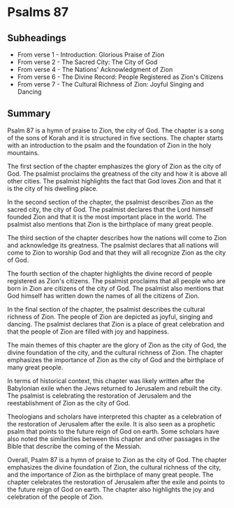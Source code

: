 # Psalms 87

## Subheadings

* From verse 1 - Introduction: Glorious Praise of Zion
* From verse 2 - The Sacred City: The City of God
* From verse 4 - The Nations' Acknowledgment of Zion
* From verse 6 - The Divine Record: People Registered as Zion's Citizens
* From verse 7 - The Cultural Richness of Zion: Joyful Singing and Dancing

## Summary

Psalm 87 is a hymn of praise to Zion, the city of God. The chapter is a song of the sons of Korah and it is structured in five sections. The chapter starts with an introduction to the psalm and the foundation of Zion in the holy mountains.

The first section of the chapter emphasizes the glory of Zion as the city of God. The psalmist proclaims the greatness of the city and how it is above all other cities. The psalmist highlights the fact that God loves Zion and that it is the city of his dwelling place.

In the second section of the chapter, the psalmist describes Zion as the sacred city, the city of God. The psalmist declares that the Lord himself founded Zion and that it is the most important place in the world. The psalmist also mentions that Zion is the birthplace of many great people.

The third section of the chapter describes how the nations will come to Zion and acknowledge its greatness. The psalmist declares that all nations will come to Zion to worship God and that they will all recognize Zion as the city of God.

The fourth section of the chapter highlights the divine record of people registered as Zion's citizens. The psalmist proclaims that all people who are born in Zion are citizens of the city of God. The psalmist also mentions that God himself has written down the names of all the citizens of Zion.

In the final section of the chapter, the psalmist describes the cultural richness of Zion. The people of Zion are depicted as joyful, singing and dancing. The psalmist declares that Zion is a place of great celebration and that the people of Zion are filled with joy and happiness.

The main themes of this chapter are the glory of Zion as the city of God, the divine foundation of the city, and the cultural richness of Zion. The chapter emphasizes the importance of Zion as the city of God and the birthplace of many great people.

In terms of historical context, this chapter was likely written after the Babylonian exile when the Jews returned to Jerusalem and rebuilt the city. The psalmist is celebrating the restoration of Jerusalem and the reestablishment of Zion as the city of God.

Theologians and scholars have interpreted this chapter as a celebration of the restoration of Jerusalem after the exile. It is also seen as a prophetic psalm that points to the future reign of God on earth. Some scholars have also noted the similarities between this chapter and other passages in the Bible that describe the coming of the Messiah.

Overall, Psalm 87 is a hymn of praise to Zion as the city of God. The chapter emphasizes the divine foundation of Zion, the cultural richness of the city, and the importance of Zion as the birthplace of many great people. The chapter celebrates the restoration of Jerusalem after the exile and points to the future reign of God on earth. The chapter also highlights the joy and celebration of the people of Zion.
